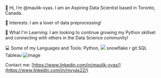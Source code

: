 <!-- ## Hi there 👋 -->

<!--
**maulik-vyas/maulik-vyas** is a ✨ _special_ ✨ repository because its `README.md` (this file) appears on your GitHub profile.

Here are some ideas to get you started:

- 🔭 I’m currently working on ...
- 🌱 I’m currently learning ...
- 👯 I’m looking to collaborate on ...
- 🤔 I’m looking for help with ...
- 💬 Ask me about ...
- 📫 How to reach me: ...
- 😄 Pronouns: ...
- ⚡ Fun fact: ...
-->

👋 Hi, I’m @maulik-vyas. I am an Aspiring Data Scientist based in Toronto, Canada.

👀 Interests: I am a lover of data preprocessing!

🌱 What I'm Learning: I am looking to continue growing my Python skillset and connecting with others in the Data Science community!

💻 Some of my Languages and Tools: Python, <img src="{(https://img.shields.io/badge/TensorFlow-FF6F00?style=for-the-badge&logo=tensorflow&logoColor=white)}" /> snowflake r git SQL Tableau
![image]({[BadgeURLHere](https://img.shields.io/badge/TensorFlow-FF6F00?style=for-the-badge&logo=tensorflow&logoColor=white)})

 Contact me: [https://www.linkedin.com/in/maulik-vyas/](https://www.linkedin.com/in/mvyas22/)
